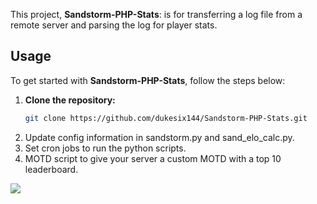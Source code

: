 This project, **Sandstorm-PHP-Stats**: is for transferring a log file from a remote server and parsing the log for player stats.

## Usage

To get started with **Sandstorm-PHP-Stats**, follow the steps below:

1. **Clone the repository:**
   ```bash
   git clone https://github.com/dukesix144/Sandstorm-PHP-Stats.git
2. Update config information in sandstorm.py and sand_elo_calc.py.
3. Set cron jobs to run the python scripts.
4. MOTD script to give your server a custom MOTD with a top 10 leaderboard.

<img src="https://github.com/dukesix144/Sandstorm-PHP-Stats/blob/main/sandstorm.png">
